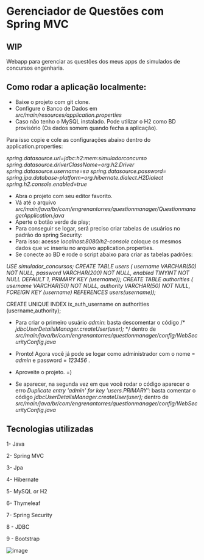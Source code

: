 # Gerenciador de Questões com Spring MVC
## WIP
Webapp para gerenciar as questões dos meus apps de simulados de concursos engenharia.

## Como rodar a aplicação localmente:
- Baixe o projeto com git clone.
- Configure o Banco de Dados em *src/main/resources/application.properties*
- Caso não tenho o MySQL instalado. Pode utilizar o H2 como BD provisório (Os dados 
somem quando fecha a aplicação). 

Para isso copie e cole as configurações abaixo dentro do application.properties:

  *spring.datasource.url=jdbc:h2:mem:simuladorconcurso
  spring.datasource.driverClassName=org.h2.Driver
  spring.datasource.username=sa
  spring.datasource.password=
  spring.jpa.database-platform=org.hibernate.dialect.H2Dialect
  spring.h2.console.enabled=true*

- Abra o projeto com seu editor favorito.
- Vá até o arquivo *src/main/java/br/com/engrenantorres/questionmanager/QuestionmanagerApplication.java*
- Aperte o botão verde de play;
- Para conseguir se logar, será preciso criar tabelas de usuários no padrão do spring Security: 
- Para isso: acesse *localhost:8080/h2-console* coloque os mesmos dados que vc inseriu no arquivo application.properties.
- Se conecte ao BD e rode o script abaixo para criar as tabelas padrões:

*USE simulador_concursos;
CREATE TABLE users (
username VARCHAR(50) NOT NULL,
password VARCHAR(200) NOT NULL,
enabled TINYINT NOT NULL DEFAULT 1,
PRIMARY KEY (username));
CREATE TABLE authorities (
username VARCHAR(50) NOT NULL,
authority VARCHAR(50) NOT NULL,
FOREIGN KEY (username) REFERENCES users(username));*

CREATE UNIQUE INDEX ix_auth_username
on authorities (username,authority);

- Para criar o primeiro usuário *admin*:
  basta descomentar o código /* *jdbcUserDetailsManager.createUser(user);* */ dentro de *src/main/java/br/com/engrenantorres/questionmanager/config/WebSecurityConfig.java*

- Pronto! Agora você já pode se logar como administrador com o nome = *admin* e password = *123456* . 

- Aproveite o projeto. =)

- Se aparecer, na segunda vez em que você rodar o código aparecer o erro *Duplicate entry 'admin' for key 'users.PRIMARY'*:
  basta comentar o código *jdbcUserDetailsManager.createUser(user);* dentro de *src/main/java/br/com/engrenantorres/questionmanager/config/WebSecurityConfig.java*

## Tecnologias utilizadas

1- Java

2- Spring MVC

3- Jpa

4- Hibernate

5- MySQL or H2

6- Thymeleaf

7- Spring Security

8 - JDBC

9 - Bootstrap

![image](https://user-images.githubusercontent.com/85042807/199363469-9c23b828-364e-4f53-b58b-924fcf0550cf.png)


